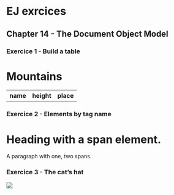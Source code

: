# EJ exrcices

## Chapter 14 - The Document Object Model

### Exercice 1 - Build a table

<h1>Mountains</h1>

<div id="mountains">

  <table id="mountainTable">
    <tr>
      <th>name</th>
      <th>height</th>
      <th>place</th>
    </tr>



  </table>

</div>

<script>
  const MOUNTAINS = [
    {name: "Kilimanjaro", height: 5895, place: "Tanzania"},
    {name: "Everest", height: "8848", place: "Nepal"},
    {name: "Mount Fuji", height: "3776", place: "Japan"},
    {name: "Vaalserberg", height: "323", place: "Netherlands"},
    {name: "Denali", height: "6168", place: "United States"},
    {name: "Popocatepetl", height: "5465", place: "Mexico"},
    {name: "Mont Blanc", height: "4808", place: "Italy/France"}
  ];

  // Input :
  //   - type: html tag of the main element we want to create
  //   - children: array of nodes that should be added to this main element
  //               (if the child is a string, first create a textNode)
  // Output :
  //   - new node corresponding to the main element with 
  //     children already appended to it.
  //  
  
  function elt(type, ...children) {
    let node = document.createElement(type);
    for (let child of children) {
      if (child instanceof HTMLElement) 
        node.appendChild(child);
      else
        node.appendChild(document.createTextNode(child));
    }
    return node;
  }  


  // Input : name , height , place of one mountain
  // Output : ElementNode corresponding to the html row for this mountain
  
  function addRow(name, height, place) {    
    return elt("tr", 
               elt("td", name), 
               elt("td", height),
               elt("td", place));
  }
  
  for (i = 0; i < MOUNTAINS.length; i++) {
    let name = MOUNTAINS[i].name;
    let height = MOUNTAINS[i].height;
    let place = MOUNTAINS[i].place;
    
    let row = addRow(name, height, place);
    let fc = document.getElementById("mountainTable").append(row);
  }
  
  /*
  let nodeRow = document.createElement("tr");
  let nodeCellName = document.createElement("td");
  let nodeCellHeight = document.createElement("td");
  let nodeCellPlace = document.createElement("td");
  let textName = document.createTextNode("Kilimanjaro");
  let textHeight = document.createTextNode("5895");
  let textPlace = document.createTextNode("Tanzania");
  
  nodeCellName.appendChild(textName);
  nodeCellPlace.appendChild(textPlace);
  nodeCellHeight.appendChild(textHeight);
  nodeRow.appendChild(nodeCellName);
  nodeRow.appendChild(nodeCellHeight);
  nodeRow.appendChild(nodeCellPlace);
  document.getElementById("mountainTable").appendChild(nodeRow);       
   */
  
  /*
  let myheader = document.createElement("h1");
  let textNode = document.createTextNode("hello");
  myheader.appendChild(textNode);
  document.body.appendChild(myheader); 
  */
</script>

### Exercice 2 - Elements by tag name

<h1>Heading with a <span>span</span> element.</h1>
<p>A paragraph with <span>one</span>, <span>two</span>
  spans.</p>

<script>
 

  
  function byTagName(node, tagName, array = []) {    
    if (node.nodeName.toLowerCase() == tagName.toLowerCase()) {
      array.push(node);
    }
    for (let element of node.children) {
      byTagName(element, tagName, array);
    }
    return array;
  }


  console.log(byTagName(document.body, "h1").length);
  // → 1
  console.log(byTagName(document.body, "span").length);
  // → 3
  let para = document.querySelector("p");
  console.log(byTagName(para, "span").length);
  // → 2
</script>

### Exercice 3 - The cat’s hat

<style>body { min-height: 200px }</style>
<img src="img/cat.png" id="cat" style="position: absolute">
<img src="img/hat.png" id="hat" style="position: absolute">

<script>
  let cat = document.querySelector("#cat");
  let hat = document.querySelector("#hat");

  let CatAngle = 0;
  let lastTime = null;
  function animate(time) {
    if (lastTime != null) CatAngle += (time - lastTime) * 0.001;
    let HatAngle = CatAngle + Math.PI;
    lastTime = time;
    cat.style.top = (Math.sin(CatAngle) * 40 + 40) + "px";
    cat.style.left = (Math.cos(CatAngle) * 200 + 230) + "px";
    hat.style.top = (Math.sin(HatAngle) * 40 + 40) + "px";
    hat.style.left = (Math.cos(HatAngle) * 200 + 230) + "px";
    
    // Your extensions here.

    requestAnimationFrame(animate);
  }
  requestAnimationFrame(animate);
</script>
